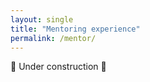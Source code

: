 ```yaml
---
layout: single
title: "Mentoring experience"
permalink: /mentor/
---
```



:construction: Under construction :construction:
